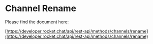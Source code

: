 # Channel Rename

Please find the document here: 

[https://developer.rocket.chat/api/rest-api/methods/channels/rename](https://developer.rocket.chat/api/rest-api/methods/channels/rename)

